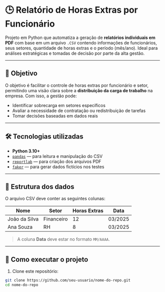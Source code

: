 # 🕒 Relatório de Horas Extras por Funcionário

Projeto em Python que automatiza a geração de **relatórios individuais em PDF** com base em um arquivo `.CSV` contendo informações de funcionários, seus setores, quantidade de horas extras e o período (mês/ano). Ideal para análises estratégicas e tomadas de decisão por parte da alta gestão.

---

## 📌 Objetivo

O objetivo é facilitar o controle de horas extras por funcionário e setor, permitindo uma visão clara sobre a **distribuição da carga de trabalho** na empresa. Com isso, a gestão pode:

- Identificar sobrecarga em setores específicos
- Avaliar a necessidade de contratação ou redistribuição de tarefas
- Tomar decisões baseadas em dados reais

---

## 🛠️ Tecnologias utilizadas

- **Python 3.10+**
- [`pandas`](https://pandas.pydata.org/) — para leitura e manipulação do CSV
- [`reportlab`](https://www.reportlab.com/) — para criação dos arquivos PDF
- [`faker`](https://faker.readthedocs.io/) — para gerar dados fictícios nos testes

---

## 📂 Estrutura dos dados

O arquivo CSV deve conter as seguintes colunas:

| Nome          | Setor         | Horas Extras | Data    |
|---------------|---------------|---------------|---------|
| João da Silva | Financeiro    | 12            | 03/2025 |
| Ana Souza     | RH            | 8             | 03/2025 |

> A coluna **Data** deve estar no formato `MM/AAAA`.

---

## 🚀 Como executar o projeto

1. Clone este repositório:
```bash
git clone https://github.com/seu-usuario/nome-do-repo.git
cd nome-do-repo
